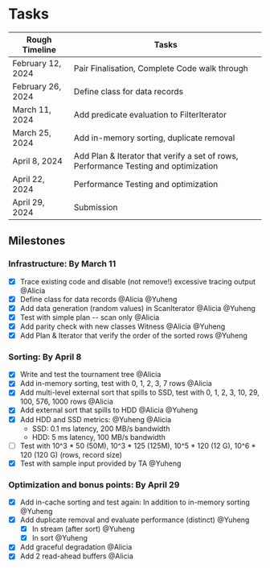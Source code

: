 # Tasks

Rough Timeline   | Tasks
----------------|----------------------------------------
February 12, 2024 | Pair Finalisation, Complete Code walk through
February 26, 2024 | Define class for data records
March 11, 2024    | Add predicate evaluation to FilterIterator
March 25, 2024    | Add in-memory sorting, duplicate removal
April 8, 2024     | Add Plan & Iterator that verify a set of rows, Performance Testing and optimization
April 22, 2024    | Performance Testing and optimization
April 29, 2024    | Submission


## Milestones

### Infrastructure: By March 11

- [x] Trace existing code and disable (not remove!) excessive tracing output @Alicia
- [x] Define class for data records @Alicia @Yuheng
- [x] Add data generation (random values) in ScanIterator @Alicia @Yuheng
- [x] Test with simple plan -- scan only @Alicia
- [x] Add parity check with new classes Witness @Alicia @Yuheng
- [x] Add Plan & Iterator that verify the order of the sorted rows @Yuheng

### Sorting: By April 8

- [x] Write and test the tournament tree @Alicia
- [x] Add in-memory sorting, test with 0, 1, 2, 3, 7 rows @Alicia
- [x] Add multi-level external sort that spills to SSD, test with 0, 1, 2, 3, 10, 29, 100, 576, 1000 rows @Alicia
- [x] Add external sort that spills to HDD @Alicia @Yuheng
- [x] Add HDD and SSD metrics: @Yuheng @Alicia
  - SSD: 0.1 ms latency, 200 MB/s bandwidth
  - HDD: 5 ms latency, 100 MB/s bandwidth
- [ ] Test with 10^3 * 50 (50M), 10^3 * 125 (125M), 10^5 * 120 (12 G), 10^6 * 120 (120 G) (rows, record size)
- [x] Test with sample input provided by TA @Yuheng

### Optimization and bonus points: By April 29

- [x] Add in-cache sorting and test again: In addition to in-memory sorting @Yuheng
- [x] Add duplicate removal and evaluate performance (distinct) @Yuheng
  - [x] In stream (after sort) @Yuheng
  - [x] In sort @Yuheng
- [x] Add graceful degradation @Alicia
- [x] Add 2 read-ahead buffers @Alicia